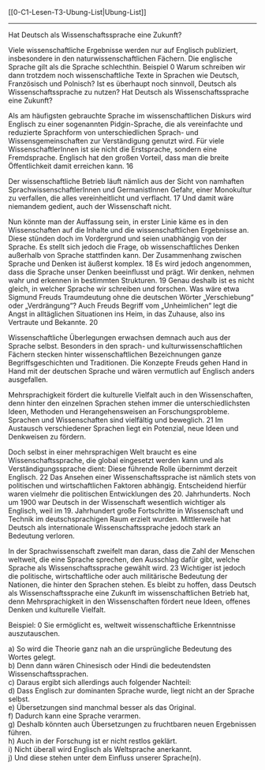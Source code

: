 [[0-C1-Lesen-T3-Ubung-List|Ubung-List]]

---

Hat Deutsch als Wissenschaftssprache eine Zukunft?

Viele wissenschaftliche Ergebnisse werden nur auf Englisch publiziert, insbesondere in den naturwissenschaftlichen Fächern. Die englische Sprache gilt als die Sprache schlechthin. Beispiel 0 Warum schreiben wir dann trotzdem noch wissenschaftliche Texte in Sprachen wie Deutsch, Französisch und Polnisch? Ist es überhaupt noch sinnvoll, Deutsch als Wissenschaftssprache zu nutzen? Hat Deutsch als Wissenschaftssprache eine Zukunft?

Als am häufigsten gebrauchte Sprache im wissenschaftlichen Diskurs wird Englisch zu einer sogenannten Pidgin-Sprache, die als vereinfachte und reduzierte Sprachform von unterschiedlichen Sprach- und Wissensgemeinschaften zur Verständigung genutzt wird. Für viele WissenschaftlerInnen ist sie nicht die Erstsprache, sondern eine Fremdsprache. Englisch hat den großen Vorteil, dass man die breite Öffentlichkeit damit erreichen kann. 16

Der wissenschaftliche Betrieb läuft nämlich aus der Sicht von namhaften SprachwissenschaftlerInnen und GermanistInnen Gefahr, einer Monokultur zu verfallen, die alles vereinheitlicht und verflacht. 17 Und damit wäre niemandem gedient, auch der Wissenschaft nicht.

Nun könnte man der Auffassung sein, in erster Linie käme es in den Wissenschaften auf die Inhalte und die wissenschaftlichen Ergebnisse an. Diese stünden doch im Vordergrund und seien unabhängig von der Sprache. Es stellt sich jedoch die Frage, ob wissenschaftliches Denken außerhalb von Sprache stattfinden kann. Der Zusammenhang zwischen Sprache und Denken ist äußerst komplex. 18 Es wird jedoch angenommen, dass die Sprache unser Denken beeinflusst und prägt. Wir denken, nehmen wahr und erkennen in bestimmten Strukturen. 19 Genau deshalb ist es nicht gleich, in welcher Sprache wir schreiben und forschen. Was wäre etwa Sigmund Freuds Traumdeutung ohne die deutschen Wörter „Verschiebung“ oder „Verdrängung“? Auch Freuds Begriff vom „Unheimlichen“ legt die Angst in alltäglichen Situationen ins Heim, in das Zuhause, also ins Vertraute und Bekannte. 20

Wissenschaftliche Überlegungen erwachsen demnach auch aus der Sprache selbst. Besonders in den sprach- und kulturwissenschaftlichen Fächern stecken hinter wissenschaftlichen Bezeichnungen ganze Begriffsgeschichten und Traditionen. Die Konzepte Freuds gehen Hand in Hand mit der deutschen Sprache und wären vermutlich auf Englisch anders ausgefallen.

Mehrsprachigkeit fördert die kulturelle Vielfalt auch in den Wissenschaften, denn hinter den einzelnen Sprachen stehen immer die unterschiedlichsten Ideen, Methoden und Herangehensweisen an Forschungsprobleme. Sprachen und Wissenschaften sind vielfältig und beweglich. 21 Im Austausch verschiedener Sprachen liegt ein Potenzial, neue Ideen und Denkweisen zu fördern.

Doch selbst in einer mehrsprachigen Welt braucht es eine Wissenschaftssprache, die global eingesetzt werden kann und als Verständigungssprache dient: Diese führende Rolle übernimmt derzeit Englisch. 22 Das Ansehen einer Wissenschaftssprache ist nämlich stets von politischen und wirtschaftlichen Faktoren abhängig. Entscheidend hierfür waren vielmehr die politischen Entwicklungen des 20. Jahrhunderts. Noch um 1900 war Deutsch in der Wissenschaft wesentlich wichtiger als Englisch, weil im 19. Jahrhundert große Fortschritte in Wissenschaft und Technik im deutschsprachigen Raum erzielt wurden. Mittlerweile hat Deutsch als internationale Wissenschaftssprache jedoch stark an Bedeutung verloren.

In der Sprachwissenschaft zweifelt man daran, dass die Zahl der Menschen weltweit, die eine Sprache sprechen, den Ausschlag dafür gibt, welche Sprache als Wissenschaftssprache gewählt wird. 23 Wichtiger ist jedoch die politische, wirtschaftliche oder auch militärische Bedeutung der Nationen, die hinter den Sprachen stehen. Es bleibt zu hoffen, dass Deutsch als Wissenschaftssprache eine Zukunft im wissenschaftlichen Betrieb hat, denn Mehrsprachigkeit in den Wissenschaften fördert neue Ideen, offenes Denken und kulturelle Vielfalt.

Beispiel:
0 Sie ermöglicht es, weltweit wissenschaftliche Erkenntnisse auszutauschen.

a) So wird die Theorie ganz nah an die ursprüngliche Bedeutung des Wortes gelegt.  
b) Denn dann wären Chinesisch oder Hindi die bedeutendsten Wissenschaftssprachen.  
c) Daraus ergibt sich allerdings auch folgender Nachteil:  
d) Dass Englisch zur dominanten Sprache wurde, liegt nicht an der Sprache selbst.  
e) Übersetzungen sind manchmal besser als das Original.  
f) Dadurch kann eine Sprache verarmen.  
g) Deshalb könnten auch Übersetzungen zu fruchtbaren neuen Ergebnissen führen.  
h) Auch in der Forschung ist er nicht restlos geklärt.  
i) Nicht überall wird Englisch als Weltsprache anerkannt.  
j) Und diese stehen unter dem Einfluss unserer Sprache(n).